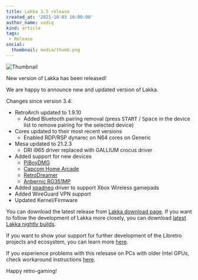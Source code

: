 ```yaml
---
title: Lakka 3.5 release
created_at: '2021-10-03 10:00:00'
author_name: vudiq
kind: article
tags:
 - Release
social:
  thumbnail: media/thumb.png
---
```


![Thumbnail](media/thumb.png)

New version of Lakka has been released!

We are happy to announce new and updated version of Lakka.

Changes since version 3.4:

- RetroArch updated to 1.9.10
  - Added Bluetooth pairing removal (press <kbd>START</kbd> / <kbd>Space</kbd> in the device list to remove pairing for the selected device)
- Cores updated to their most recent versions
  - Enabled RDP/RSP dynarec on N64 cores on Generic
- Mesa updated to 21.2.3
  - DRI i965 driver replaced with GALLIUM crocus driver
- Added support for new devices
  - [PiBoyDMG](https://www.experimentalpi.com/PiBoy-DMG--Kit_p_18.html)
  - [Capcom Home Arcade](https://capcomhomearcade.com)
  - [RetroDreamer](https://www.kickstarter.com/projects/eddietay/retro-dreamer-g4a-cm4-by-my-retro-game-case)
  - [Anbernic RG351MP](https://anbernic.com/products/anbernic-new-rg351mp-retro-games-built)
- Added [xpadneo](https://atar-axis.github.io/xpadneo/) driver to support Xbox Wireless gamepads
- Added WireGuard VPN support
- Updated Kernel/Firmware

You can download the latest release from [Lakka download page](/get). If you want to follow the development of Lakka more closely, you can download [latest Lakka nightly builds](<%= @config[:devel][:'all-latest'] %>).

If you want to show your support for further development of the Libretro projects and ecosystem, you can learn more [here](https://retroarch.com/index.php?page=donate).

If you experience problems with this relesase on PCs with older Intel GPUs, check workaround instructions [here](https://forums.libretro.com/t/generic-pc-3-5-not-working/35134).

Happy retro-gaming!
